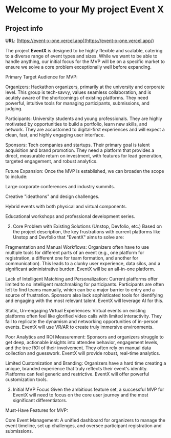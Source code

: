 # Welcome to your My project Event X

## Project info

**URL**: [https://event-x-one.vercel.app](https://event-x-one.vercel.app/)

The project **EventX** is designed to be highly flexible and scalable, catering to a diverse range of event types and sizes. While we want to be able to handle anything, our initial focus for the MVP will be on a specific market to ensure we solve a core problem exceptionally well before expanding.

Primary Target Audience for MVP:

Organizers: Hackathon organizers, primarily at the university and corporate level. This group is tech-savvy, values seamless collaboration, and is acutely aware of the shortcomings of existing platforms. They need powerful, intuitive tools for managing participants, submissions, and judging.

Participants: University students and young professionals. They are highly motivated by opportunities to build a portfolio, learn new skills, and network. They are accustomed to digital-first experiences and will expect a clean, fast, and highly engaging user interface.

Sponsors: Tech companies and startups. Their primary goal is talent acquisition and brand promotion. They need a platform that provides a direct, measurable return on investment, with features for lead generation, targeted engagement, and robust analytics.

Future Expansion: Once the MVP is established, we can broaden the scope to include:

Large corporate conferences and industry summits.

Creative "ideathons" and design challenges.

Hybrid events with both physical and virtual components.

Educational workshops and professional development series.

2. Core Problem with Existing Solutions (Unstop, Devfolio, etc.)
Based on the project description, the key frustrations with current platforms like Unstop and Devfolio that "EventX" aims to solve are:

Fragmentation and Manual Workflows: Organizers often have to use multiple tools for different parts of an event (e.g., one platform for registration, a different one for team formation, and another for communication). This leads to a clunky user experience, data silos, and a significant administrative burden. EventX will be an all-in-one platform.

Lack of Intelligent Matching and Personalization: Current platforms offer limited to no intelligent matchmaking for participants. Participants are often left to find teams manually, which can be a major barrier to entry and a source of frustration. Sponsors also lack sophisticated tools for identifying and engaging with the most relevant talent. EventX will leverage AI for this.

Static, Un-engaging Virtual Experiences: Virtual events on existing platforms often feel like glorified video calls with limited interactivity. They fail to replicate the dynamism and networking opportunities of in-person events. EventX will use VR/AR to create truly immersive environments.

Poor Analytics and ROI Measurement: Sponsors and organizers struggle to get deep, actionable insights into attendee behavior, engagement levels, and the true ROI of their involvement. They often rely on manual data collection and guesswork. EventX will provide robust, real-time analytics.

Limited Customization and Branding: Organizers have a hard time creating a unique, branded experience that truly reflects their event's identity. Platforms can feel generic and restrictive. EventX will offer powerful customization tools.

3. Initial MVP Focus
Given the ambitious feature set, a successful MVP for EventX will need to focus on the core user journey and the most significant differentiators.

Must-Have Features for MVP:

Core Event Management: A unified dashboard for organizers to manage the event timeline, set up challenges, and oversee participant registration and submissions.
